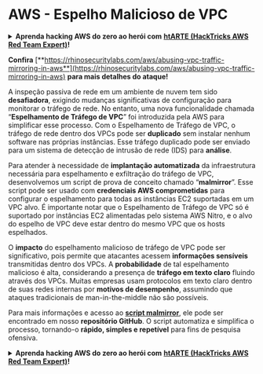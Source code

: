 # AWS - Espelho Malicioso de VPC

<details>

<summary><strong>Aprenda hacking AWS do zero ao herói com</strong> <a href="https://training.hacktricks.xyz/courses/arte"><strong>htARTE (HackTricks AWS Red Team Expert)</strong></a><strong>!</strong></summary>

Outras formas de apoiar o HackTricks:

* Se você quer ver sua **empresa anunciada no HackTricks** ou **baixar o HackTricks em PDF**, confira os [**PLANOS DE ASSINATURA**](https://github.com/sponsors/carlospolop)!
* Adquira o [**material oficial PEASS & HackTricks**](https://peass.creator-spring.com)
* Descubra [**A Família PEASS**](https://opensea.io/collection/the-peass-family), nossa coleção de [**NFTs**](https://opensea.io/collection/the-peass-family) exclusivos
* **Junte-se ao** 💬 [**grupo do Discord**](https://discord.gg/hRep4RUj7f) ou ao [**grupo do telegram**](https://t.me/peass) ou **siga-me** no **Twitter** 🐦 [**@carlospolopm**](https://twitter.com/carlospolopm)**.**
* **Compartilhe suas técnicas de hacking enviando PRs para os repositórios github do** [**HackTricks**](https://github.com/carlospolop/hacktricks) e [**HackTricks Cloud**](https://github.com/carlospolop/hacktricks-cloud).

</details>

**Confira** [**https://rhinosecuritylabs.com/aws/abusing-vpc-traffic-mirroring-in-aws**](https://rhinosecuritylabs.com/aws/abusing-vpc-traffic-mirroring-in-aws) **para mais detalhes do ataque!**

A inspeção passiva de rede em um ambiente de nuvem tem sido **desafiadora**, exigindo mudanças significativas de configuração para monitorar o tráfego de rede. No entanto, uma nova funcionalidade chamada “**Espelhamento de Tráfego de VPC**” foi introduzida pela AWS para simplificar esse processo. Com o Espelhamento de Tráfego de VPC, o tráfego de rede dentro dos VPCs pode ser **duplicado** sem instalar nenhum software nas próprias instâncias. Esse tráfego duplicado pode ser enviado para um sistema de detecção de intrusão de rede (IDS) para **análise**.

Para atender à necessidade de **implantação automatizada** da infraestrutura necessária para espelhamento e exfiltração do tráfego de VPC, desenvolvemos um script de prova de conceito chamado “**malmirror**”. Esse script pode ser usado com **credenciais AWS comprometidas** para configurar o espelhamento para todas as instâncias EC2 suportadas em um VPC alvo. É importante notar que o Espelhamento de Tráfego de VPC só é suportado por instâncias EC2 alimentadas pelo sistema AWS Nitro, e o alvo do espelho de VPC deve estar dentro do mesmo VPC que os hosts espelhados.

O **impacto** do espelhamento malicioso de tráfego de VPC pode ser significativo, pois permite que atacantes acessem **informações sensíveis** transmitidas dentro dos VPCs. A **probabilidade** de tal espelhamento malicioso é alta, considerando a presença de **tráfego em texto claro** fluindo através dos VPCs. Muitas empresas usam protocolos em texto claro dentro de suas redes internas por **motivos de desempenho**, assumindo que ataques tradicionais de man-in-the-middle não são possíveis.

Para mais informações e acesso ao [**script malmirror**](https://github.com/RhinoSecurityLabs/Cloud-Security-Research/tree/master/AWS/malmirror), ele pode ser encontrado em nosso **repositório GitHub**. O script automatiza e simplifica o processo, tornando-o **rápido, simples e repetível** para fins de pesquisa ofensiva.

<details>

<summary><strong>Aprenda hacking AWS do zero ao herói com</strong> <a href="https://training.hacktricks.xyz/courses/arte"><strong>htARTE (HackTricks AWS Red Team Expert)</strong></a><strong>!</strong></summary>

Outras formas de apoiar o HackTricks:

* Se você quer ver sua **empresa anunciada no HackTricks** ou **baixar o HackTricks em PDF**, confira os [**PLANOS DE ASSINATURA**](https://github.com/sponsors/carlospolop)!
* Adquira o [**material oficial PEASS & HackTricks**](https://peass.creator-spring.com)
* Descubra [**A Família PEASS**](https://opensea.io/collection/the-peass-family), nossa coleção de [**NFTs**](https://opensea.io/collection/the-peass-family) exclusivos
* **Junte-se ao** 💬 [**grupo do Discord**](https://discord.gg/hRep4RUj7f) ou ao [**grupo do telegram**](https://t.me/peass) ou **siga-me** no **Twitter** 🐦 [**@carlospolopm**](https://twitter.com/carlospolopm)**.**
* **Compartilhe suas técnicas de hacking enviando PRs para os repositórios github do** [**HackTricks**](https://github.com/carlospolop/hacktricks) e [**HackTricks Cloud**](https://github.com/carlospolop/hacktricks-cloud).

</details>
